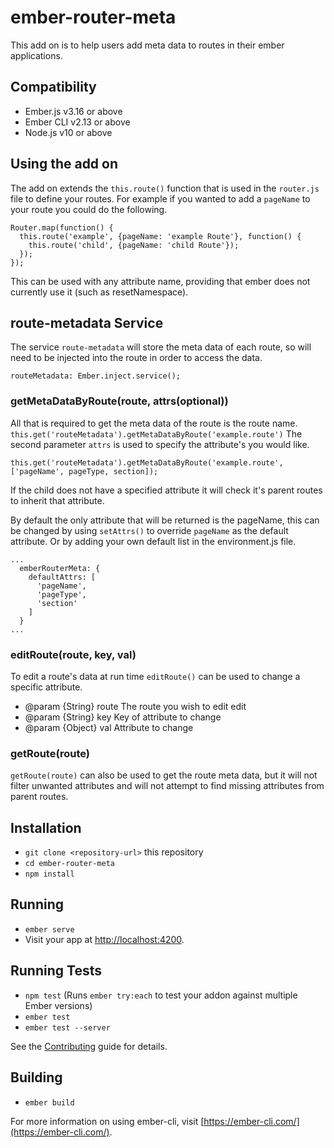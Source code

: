# ember-router-meta

This add on is to help users add meta data to routes in their ember applications.


Compatibility
------------------------------------------------------------------------------

* Ember.js v3.16 or above
* Ember CLI v2.13 or above
* Node.js v10 or above

## Using the add on

The add on extends the `this.route()` function that is used in the `router.js` file to define your routes.
For example if you wanted to add a `pageName` to your route you could do the following.
```
Router.map(function() {
  this.route('example', {pageName: 'example Route'}, function() {
    this.route('child', {pageName: 'child Route'});
  });
});
```
This can be used with any attribute name, providing that ember does not currently use it (such as resetNamespace).


## route-metadata Service

The service `route-metadata` will store the meta data of each route, so will need to be injected into the route in order to access the data.

`routeMetadata: Ember.inject.service();`

### getMetaDataByRoute(route, attrs(optional)) 

All that is required to get the meta data of the route is the route name.
`this.get('routeMetadata').getMetaDataByRoute('example.route')` 
The second parameter `attrs` is used to specify the attribute's you would like.

`this.get('routeMetadata').getMetaDataByRoute('example.route', ['pageName', pageType, section]);`

If the child does not have a specified attribute it will check it's parent routes to inherit that attribute.

By default the only attribute that will be returned is the pageName, this can be changed by using `setAttrs()` to override `pageName` as the default attribute. Or by adding your own default list in the environment.js file.

```
...
  emberRouterMeta: {
    defaultAttrs: [
      'pageName',
      'pageType',
      'section'
    ]
  }
...
```

### editRoute(route, key, val)

To edit a route's data at run time `editRoute()` can be used to change a specific attribute.

* @param {String} route The route you wish to edit edit
* @param {String} key Key of attribute to change
* @param {Object} val Attribute to change

### getRoute(route)

`getRoute(route)` can also be used to get the route meta data, but it will not filter unwanted attributes and will not attempt to find missing attributes from parent routes.

##


Installation
------------------------------------------------------------------------------

* `git clone <repository-url>` this repository
* `cd ember-router-meta`
* `npm install`

## Running

* `ember serve`
* Visit your app at [http://localhost:4200](http://localhost:4200).

## Running Tests

* `npm test` (Runs `ember try:each` to test your addon against multiple Ember versions)
* `ember test`
* `ember test --server`

See the [Contributing](CONTRIBUTING.md) guide for details.

## Building

* `ember build`

For more information on using ember-cli, visit [https://ember-cli.com/](https://ember-cli.com/).
